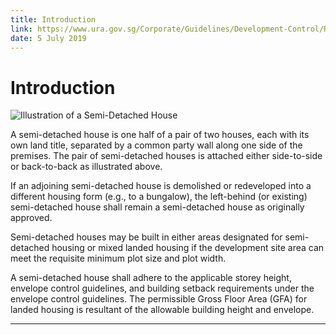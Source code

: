 ```yaml
---
title: Introduction
link: https://www.ura.gov.sg/Corporate/Guidelines/Development-Control/Residential/Semi-Detached-Houses/Introduction
date: 5 July 2019
---
```


# Introduction

![Illustration of a Semi-Detached House](https://www.ura.gov.sg/-/media/Corporate/Guidelines/Development-control/Landed-Housing/SD00_Semi-Detached_Typology.jpg?h=100%25&w=100%25)

A semi-detached house is one half of a pair of two houses, each with its own land title, separated by a common party wall along one side of the premises. The pair of semi-detached houses is attached either side-to-side or back-to-back as illustrated above.

If an adjoining semi-detached house is demolished or redeveloped into a different housing form (e.g., to a bungalow), the left-behind (or existing) semi-detached house shall remain a semi-detached house as originally approved.

Semi-detached houses may be built in either areas designated for semi-detached housing or mixed landed housing if the development site area can meet the requisite minimum plot size and plot width.

A semi-detached house shall adhere to the applicable storey height, envelope control guidelines, and building setback requirements under the envelope control guidelines. The permissible Gross Floor Area (GFA) for landed housing is resultant of the allowable building height and envelope.

---


